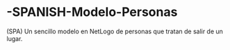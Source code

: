 # -SPANISH-Modelo-Personas
(SPA) Un sencillo modelo en NetLogo de personas que tratan de salir de un lugar.

